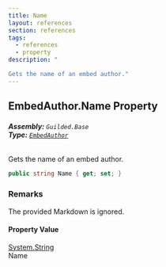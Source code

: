 ```yaml
---
title: Name
layout: references
section: references
tags:
  - references
  - property
description: "

Gets the name of an embed author."
---
```


## EmbedAuthor.Name Property
###### **Assembly:** `Guilded.Base`<br/>**Type:** [`EmbedAuthor`](EmbedAuthor.md 'Guilded.Base.Embeds.EmbedAuthor')

Gets the name of an embed author.

```csharp
public string Name { get; set; }
```

### Remarks
  
The provided Markdown is ignored.

#### Property Value
[System.String](https://docs.microsoft.com/en-us/dotnet/api/System.String 'System.String')  
Name
